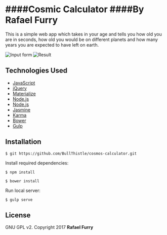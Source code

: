 ####Cosmic Calculator
####By Rafael Furry
======================
This is a simple web app which takes in your age and tells you how old you are in seconds, how old you would be on different planets and how many years you are expected to have left on earth.

![Input form](https://user-images.githubusercontent.com/13779974/31590716-f1855fc4-b1c9-11e7-8e1c-c41933cf96f6.png)
![Result](https://user-images.githubusercontent.com/13779974/31590717-f3e33b88-b1c9-11e7-8ce8-b67b3b7b9589.png)

## Technologies Used

* [JavaScript](https://www.javascript.com/)
* [jQuery](https://jquery.com/)
* [Materialize](https://http://materializecss.com/)
* [Node.js](https://nodejs.org/en/)
* [Node.js](https://nodejs.org/en/)
* [Jasmine](https://jasmine.github.io/)
* [Karma](https://karma-runner.github.io/1.0/index.html/)
* [Bower](https://bower.io/)
* [Gulp](https://gulpjs.com/)

Installation
------------

```
$ git https://github.com/BullThistle/cosmos-calculator.git
```

Install required dependencies:
```
$ npm install
```
```
$ bower install
```

Run local server:
```
$ gulp serve
```

License
-------

GNU GPL v2. Copyright 2017 **Rafael Furry**
